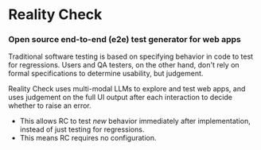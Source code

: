 # Reality Check

### Open source end-to-end (e2e) test generator for web apps

Traditional software testing is based on specifying behavior in code to test
for regressions. Users and QA testers, on the other hand, don't rely on formal
specifications to determine usability, but judgement.

Reality Check uses multi-modal LLMs to explore and test web apps, and uses
judgement on the full UI output after each interaction to decide whether to
raise an error.

-   This allows RC to test _new_ behavior immediately after implementation, instead of just testing for regressions.
-   This means RC requires no configuration.
